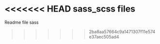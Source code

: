 <<<<<<< HEAD
sass_scss files
=======
Readme file sass
>>>>>>> 2ba8aa57664c9a1471307f11e574e37aec505ad4
